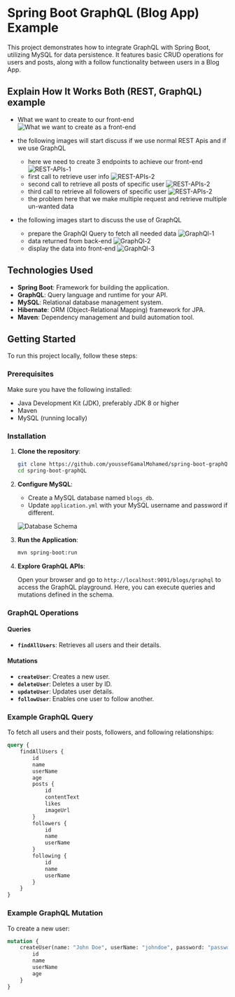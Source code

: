 # Spring Boot GraphQL (Blog App) Example

This project demonstrates how to integrate GraphQL with Spring Boot, utilizing MySQL for data persistence. It features basic CRUD operations for users and posts, along with a follow functionality between users in a Blog App.

## Explain How It Works Both (REST, GraphQL) example
- What we want to create to our front-end
  ![What we want to create as a front-end](src/docs/what-we-want-to-create-as-front-end.png)
- the following images will start discuss if we use normal REST Apis and if we use GraphQL
  - here we need to create 3 endpoints to achieve our front-end
    ![REST-APIs-1](src/docs/RESTAPIS-1.png)
  - first call to retrieve user info
    ![REST-APIs-2](src/docs/RESTAPI-2.png)
  - second call to retrieve all posts of specific user
    ![REST-APIs-2](src/docs/RESTAPIS-3.png)
  - third call to retrieve all followers of specific user
    ![REST-APIs-2](src/docs/RESTAPIS-4.png)
  - the problem here that we make multiple request and retrieve multiple un-wanted data

- the following images start to discuss the use of GraphQL
   - prepare the GraphQl Query to fetch all needed data
     ![GraphQl-1](src/docs/GraphQL-1.png)
   - data returned from back-end
     ![GraphQl-2](src/docs/GraphQL-2.png)
   - display the data into front-end
     ![GraphQl-3](src/docs/GraphQL-3.png)
## Technologies Used

- **Spring Boot**: Framework for building the application.
- **GraphQL**: Query language and runtime for your API.
- **MySQL**: Relational database management system.
- **Hibernate**: ORM (Object-Relational Mapping) framework for JPA.
- **Maven**: Dependency management and build automation tool.

## Getting Started

To run this project locally, follow these steps:

### Prerequisites

Make sure you have the following installed:

- Java Development Kit (JDK), preferably JDK 8 or higher
- Maven
- MySQL (running locally)

### Installation

1. **Clone the repository**:

   ```bash
   git clone https://github.com/youssefGamalMohamed/spring-boot-graphQL.git
   cd spring-boot-graphQL
   ```

2. **Configure MySQL**:

    - Create a MySQL database named `blogs_db`.
    - Update `application.yml` with your MySQL username and password if different.

   ![Database Schema](src/docs/blog-app-db-schema.png)

3. **Run the Application**:

   ```bash
   mvn spring-boot:run
   ```

4. **Explore GraphQL APIs**:

   Open your browser and go to `http://localhost:9091/blogs/graphql` to access the GraphQL playground. Here, you can execute queries and mutations defined in the schema.

### GraphQL Operations

#### Queries

- **`findAllUsers`**: Retrieves all users and their details.

#### Mutations

- **`createUser`**: Creates a new user.
- **`deleteUser`**: Deletes a user by ID.
- **`updateUser`**: Updates user details.
- **`followUser`**: Enables one user to follow another.

### Example GraphQL Query

To fetch all users and their posts, followers, and following relationships:

```graphql
query {
    findAllUsers {
        id
        name
        userName
        age
        posts {
            id
            contentText
            likes
            imageUrl
        }
        followers {
            id
            name
            userName
        }
        following {
            id
            name
            userName
        }
    }
}
```

### Example GraphQL Mutation

To create a new user:

```graphql
mutation {
    createUser(name: "John Doe", userName: "johndoe", password: "password123", age: "30") {
        id
        name
        userName
        age
    }
}
```
